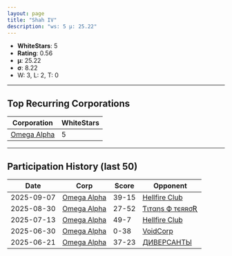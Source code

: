 ```yaml
---
layout: page
title: "Shah IV"
description: "ws: 5 μ: 25.22"
---
```

- **WhiteStars**: 5
- **Rating**: 0.56
- **μ**: 25.22  
- **σ**: 8.22
- W: 3, L: 2, T: 0

---

## Top Recurring Corporations

| Corporation | WhiteStars |
| --- | --- |
| [Omega Alpha](https://ws.tsl.rocks/corp/b6e23a3f1f3a3c735c694624b273dcd7da2f8bd13a5ac2b36a8ad39737b1d062/) | 5 |

---

## Participation History (last 50)

| Date | Corp | Score | Opponent |
| --- | --- | --- | --- |
| 2025-09-07 | [Omega Alpha](https://ws.tsl.rocks/corp/b6e23a3f1f3a3c735c694624b273dcd7da2f8bd13a5ac2b36a8ad39737b1d062/) | 39-15 | [Hellfire Club](https://ws.tsl.rocks/corp/c7836cb5499149d8631d0f49b7e91f08f0cf47c3bd10a9492ad6a3f7c25d7eab/) |
| 2025-08-30 | [Omega Alpha](https://ws.tsl.rocks/corp/b6e23a3f1f3a3c735c694624b273dcd7da2f8bd13a5ac2b36a8ad39737b1d062/) | 27-52 | [Ƭιтαηѕ Ф тєʀʀσƦ](https://ws.tsl.rocks/corp/61696db57416971a365d3034c85eb5815c9ff04c0fbe5fa4be99689883df54af/) |
| 2025-07-13 | [Omega Alpha](https://ws.tsl.rocks/corp/b6e23a3f1f3a3c735c694624b273dcd7da2f8bd13a5ac2b36a8ad39737b1d062/) | 49-7 | [Hellfire Club](https://ws.tsl.rocks/corp/c7836cb5499149d8631d0f49b7e91f08f0cf47c3bd10a9492ad6a3f7c25d7eab/) |
| 2025-06-30 | [Omega Alpha](https://ws.tsl.rocks/corp/b6e23a3f1f3a3c735c694624b273dcd7da2f8bd13a5ac2b36a8ad39737b1d062/) | 0-38 | [VoidCorp](https://ws.tsl.rocks/corp/b866417e5607f8434347bb5f986e37c4fa7dda68b3882f0135d186043d3f68a3/) |
| 2025-06-21 | [Omega Alpha](https://ws.tsl.rocks/corp/b6e23a3f1f3a3c735c694624b273dcd7da2f8bd13a5ac2b36a8ad39737b1d062/) | 37-23 | [ДИВЕРСАНТЫ](https://ws.tsl.rocks/corp/888c6867d19667e4ed2d1c33723960d52d5f92fd8a93eb6ff380d218604939fb/) |